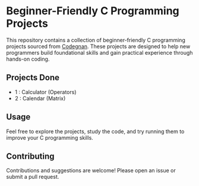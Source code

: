 # Beginner-Friendly C Programming Projects

This repository contains a collection of beginner-friendly C programming projects sourced from [Codegnan](https://codegnan.com/c-programming-projects/). These projects are designed to help new programmers build foundational skills and gain practical experience through hands-on coding.

## Projects Done

- 1 : Calculator (Operators)
- 2 : Calendar (Matrix)

## Usage

Feel free to explore the projects, study the code, and try running them to improve your C programming skills.

## Contributing

Contributions and suggestions are welcome! Please open an issue or submit a pull request.
